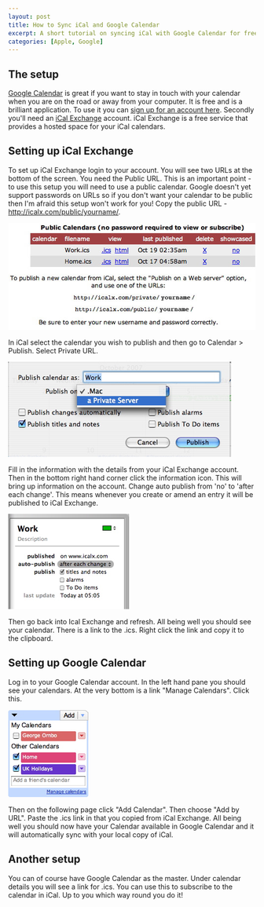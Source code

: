 ```yaml
--- 
layout: post
title: How to Sync iCal and Google Calendar
excerpt: A short tutorial on syncing iCal with Google Calendar for free with iCal on your Mac being the master calendar.
categories: [Apple, Google]
---
```

## The setup

[Google Calendar][1] is great if you want to stay in touch with your calendar when you are on the road or away from your computer. It is free and is a brilliant application. To use it you can [sign up for an account here][2]. Secondly you'll need an [iCal Exchange][3] account. iCal Exchange is a free service that provides a hosted space for your iCal calendars. 

## Setting up iCal Exchange

To set up iCal Exchange login to your account. You will see two URLs at the bottom of the screen. You need the Public URL. This is an important point - to use this setup you will need to use a public calendar. Google doesn't yet support passwords on URLs so if you don't want your calendar to be public then I'm afraid this setup won't work for you! Copy the public URL - http://icalx.com/public/yourname/.

![iCal Exchange][4] 

In iCal select the calendar you wish to publish and then go to Calendar > Publish. Select Private URL.

![Publishing a Calendar in iCal][5] 

Fill in the information with the details from your iCal Exchange account. Then in the bottom right hand corner click the information icon. This will bring up information on the account. Change auto publish from 'no' to 'after each change'. This means whenever you create or amend an entry it will be published to iCal Exchange.

![Auto Publishing Calendars][6] 

Then go back into Ical Exchange and refresh. All being well you should see your calendar. There is a link to the .ics. Right click the link and copy it to the clipboard. 

## Setting up Google Calendar

Log in to your Google Calendar account. In the left hand pane you should see your calendars. At the very bottom is a link "Manage Calendars". Click this. 

![Manage Calendars in Google Calendar][7] 

Then on the following page click "Add Calendar". Then choose "Add by URL". Paste the .ics link in that you copied from iCal Exchange. All being well you should now have your Calendar available in Google Calendar and it will automatically sync with your local copy of iCal.

## Another setup

You can of course have Google Calendar as the master. Under calendar details you will see a link for .ics. You can use this to subscribe to the calendar in iCal. Up to you which way round you do it!

 [1]: http://www.google.com/calendar
 [2]: https://www.google.com/accounts/NewAccount
 [3]: http://www.icalx.com/
 [4]: /images/articles/icalx.jpg "iCal Exchange"
 [5]: /images/articles/ical_publish.jpg "Publishing a Calendar in iCal"
 [6]: /images/articles/auto_publish.jpg "Auto Publishing Calendars"
 [7]: /images/articles/manage_calendars.jpg "Manage Calendars in Google Calendar"

